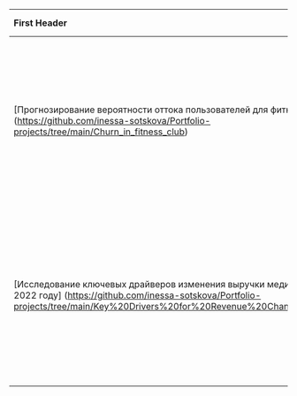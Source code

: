| First Header                | Описание проекта                                |Библиотеки                           |
| :--------------------------- | :------------------------------------------------|:-------------------------------------|
| [Прогнозирование вероятности оттока пользователей для фитнес-центров] (https://github.com/inessa-sotskova/Portfolio-projects/tree/main/Churn_in_fitness_club)| На основе данных о посетителях сети фитнес-центров спрогнозировать вероятность оттока для каждого клиента в следующем месяце, сформировать с помощью кластеризации портреты пользователей| Matplotlib, Pandas, Python, Scikit-learn, Seaborn, классификация, кластеризация, машинное обучение|
| [Исследование ключевых драйверов изменения выручки медицинского центра в 2022 году] (https://github.com/inessa-sotskova/Portfolio-projects/tree/main/Key%20Drivers%20for%20Revenue%20Change%20(Medcenter))| На основе данных об услугах, предоставленных клиентам центра в 2021 и 2022, выявить факторы, повлиявшие на увеличение выручки в 2022 по сравнению с 2021 и определить степень их влияния| Pandas, Matplotlib, Python, Seaborn, SciPy, Math |




  